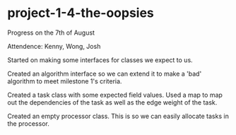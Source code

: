 # project-1-4-the-oopsies
Progress on the 7th of August

Attendence: Kenny, Wong, Josh

Started on making some interfaces for classes we expect to us.

Created an algorithm interface so we can extend it to make a 'bad' algorithm to meet milestone 1's criteria.

Created a task class with some expected field values. Used a map to map out the dependencies of the task as well as the edge weight of the task.

Created an empty processor class. This is so we can easily allocate tasks in the processor.
